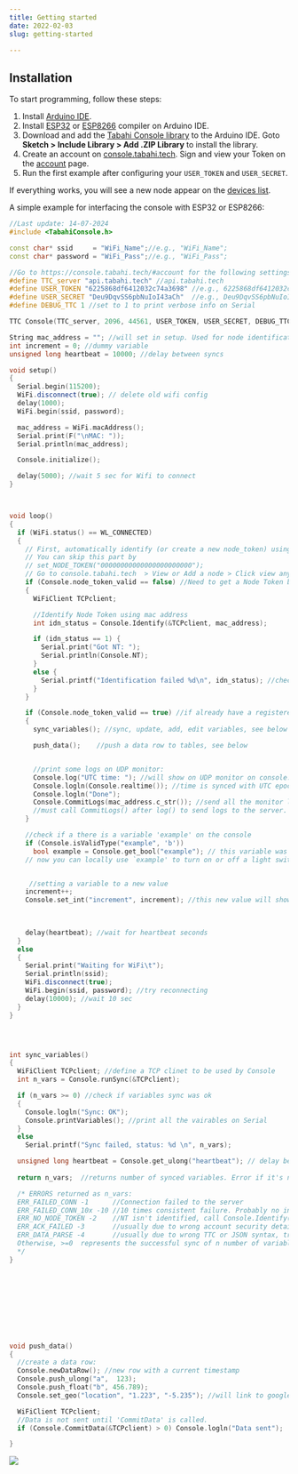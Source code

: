 ```yaml
---
title: Getting started
date: 2022-02-03
slug: getting-started

---
```

## Installation

To start programming, follow these steps:

1. Install [Arduino IDE](https://www.arduino.cc/en/software).
2. Install [ESP32](https://microcontrollerslab.com/install-esp32-arduino-ide/) or [ESP8266](https://microcontrollerslab.com/how-to-install-esp8266-board-arduino-ide/) compiler on Arduino IDE.
3. Download and add the [Tabahi Console library](https://github.com/tabahi/TabahiConsole) to the Arduino IDE. Goto **Sketch > Include Library > Add .ZIP Library** to install the library.
4. Create an account on [console.tabahi.tech](https://console.tabahi.tech). Sign and view your Token on the [account](http://console.tabahi.tech/#account) page.
5. Run the first example after configuring your `USER_TOKEN` and `USER_SECRET`.

If everything works, you will see a new node appear on the [devices list](http://console.tabahi.tech/#nodes).

A simple example for interfacing the console with ESP32 or ESP8266:

```cpp
//Last update: 14-07-2024
#include <TabahiConsole.h>

const char* ssid     = "WiFi_Name";//e.g., "WiFi_Name";
const char* password = "WiFi_Pass";//e.g., "WiFi_Pass";

//Go to https://console.tabahi.tech/#account for the following settings:
#define TTC_server "api.tabahi.tech" //api.tabahi.tech
#define USER_TOKEN "6225868df6412032c74a3698" //e.g., 6225868df6412032c74a3698
#define USER_SECRET "Deu9DqvSS6pbNuIoI43aCh"  //e.g., Deu9DqvSS6pbNuIoI43aCh
#define DEBUG_TTC 1 //set to 1 to print verbose info on Serial

TTC Console(TTC_server, 2096, 44561, USER_TOKEN, USER_SECRET, DEBUG_TTC); //cloud server address, TCP channel port, UDP channel port, USER_TOKEN, USER_SECRET, enable_debug

String mac_address = ""; //will set in setup. Used for node identification.
int increment = 0; //dummy variable
unsigned long heartbeat = 10000; //delay between syncs

void setup()
{
  Serial.begin(115200);
  WiFi.disconnect(true); // delete old wifi config
  delay(1000);
  WiFi.begin(ssid, password);

  mac_address = WiFi.macAddress();
  Serial.print(F("\nMAC: "));
  Serial.println(mac_address);

  Console.initialize();

  delay(5000); //wait 5 sec for Wifi to connect
}



void loop()
{
  if (WiFi.status() == WL_CONNECTED)
  {
    // First, automatically identify (or create a new node_token) using mac_address. 
    // You can skip this part by
    // set_NODE_TOKEN("00000000000000000000000"); 
    // Go to console.tabahi.tech  > View or Add a node > Click view any node unit > (Gear button) Configure > Node Token
    if (Console.node_token_valid == false) //Need to get a Node Token before anything else. Console server keeps track of each node using a node_token that needs to be assigned first.
    {
      WiFiClient TCPclient;

      //Identify Node Token using mac address
      int idn_status = Console.Identify(&TCPclient, mac_address); 

      if (idn_status == 1) {
        Serial.print("Got NT: ");
        Serial.println(Console.NT);
      }
      else {
        Serial.printf("Identification failed %d\n", idn_status); //check your USER_TOKEN or USER_SECRET 
      }
    }

    if (Console.node_token_valid == true) //if already have a registered NT
    {
      sync_variables(); //sync, update, add, edit variables, see below

      push_data();    //push a data row to tables, see below


      //print some logs on UDP monitor:
      Console.log("UTC time: "); //will show on UDP monitor on console.tabahi.tech
      Console.logln(Console.realtime()); //time is synced with UTC epoch in total seconds (unsigned long)
      Console.logln("Done");
      Console.CommitLogs(mac_address.c_str()); //send all the monitor logs to server, using mac address as the identifier
      //must call CommitLogs() after log() to send logs to the server.
    }

    //check if a there is a variable 'example' on the console
    if (Console.isValidType("example", 'b'))
      bool example = Console.get_bool("example"); // this variable was set on the console and read here.
    // now you can locally use `example' to turn on or off a light switch


     //setting a variable to a new value
    increment++;
    Console.set_int("increment", increment); //this new value will show on the console after the next sync cycle
  
  

    delay(heartbeat); //wait for heartbeat seconds
  }
  else
  {
    Serial.print("Waiting for WiFi\t");
    Serial.println(ssid);
    WiFi.disconnect(true);
    WiFi.begin(ssid, password); //try reconnecting
    delay(10000); //wait 10 sec
  }
}




int sync_variables()
{
  WiFiClient TCPclient; //define a TCP clinet to be used by Console
  int n_vars = Console.runSync(&TCPclient);

  if (n_vars >= 0) //check if variables sync was ok
  {
    Console.logln("Sync: OK");
    Console.printVariables(); //print all the vairables on Serial
  }
  else
    Serial.printf("Sync failed, status: %d \n", n_vars);

  unsigned long heartbeat = Console.get_ulong("heartbeat"); // delay between syncs
  
  return n_vars;  //returns number of synced variables. Error if it's negative.

  /* ERRORS returned as n_vars:
  ERR_FAILED_CONN -1      //Connection failed to the server
  ERR_FAILED_CONN_10x -10 //10 times consistent failure. Probably no internet connection.
  ERR_NO_NODE_TOKEN -2    //NT isn't identified, call Console.Identify(&TCPclient, mac_address); for a new NT.
  ERR_ACK_FAILED -3       //usually due to wrong account security details. UDP Console.log() might still work because that's not encrypted.
  ERR_DATA_PARSE -4       //usually due to wrong TTC or JSON syntax, try removing quotations.
  Otherwise, >=0  represents the successful sync of n number of variables.
  */
}










void push_data()
{
  //create a data row:
  Console.newDataRow(); //new row with a current timestamp
  Console.push_ulong("a",  123);
  Console.push_float("b", 456.789);
  Console.set_geo("location", "1.223", "-5.235"); //will link to google maps on the console

  WiFiClient TCPclient;
  //Data is not sent until 'CommitData' is called.
  if (Console.CommitData(&TCPclient) > 0) Console.logln("Data sent");

}
```

  
![](https://console.tabahi.tech/stats/4.png)
